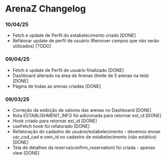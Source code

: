 # ArenaZ Changelog

### 10/04/25

- Fetch e update de Perfil do estabelecimento criado [DONE]
- Refatorar update de perfil de usuário (Remover campos que não serão utilizados) [TODO]

### 09/04/25

- Fetch e update de Perfil de usuário finalizado [DONE]
- Dashboard alterado na área de Arenas (limite de 5 arenas na tela) [DONE]
- Página de todas as arenas criadas [DONE]

### 09/03/25

- Correção da exibição de valores das arenas no Dashboard [DONE]
- Rota ESTABLISHMENT_INFO foi adicionada para retornar est_id [DONE]
- Hook criado para retornar est_id [DONE]
- useFetch hook foi refatorado [DONE]
- Refatoração do cadastro de usuário/estabelecimento - devemos enviar usr_cod_cad e own_id no cadastro de estabelecimento (não estático) [DONE]
- Tela de detalhes da reserva(confirm_reservation) foi criada - apenas view [DONE]
